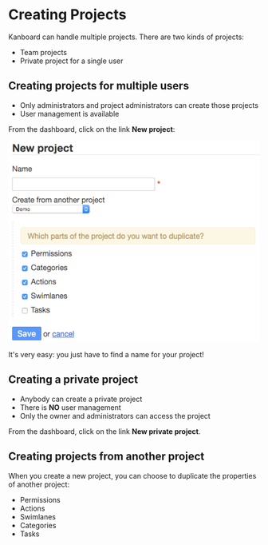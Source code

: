 Creating Projects
=================

Kanboard can handle multiple projects. There are two kinds of projects:

- Team projects
- Private project for a single user

Creating projects for multiple users
-------------------------------------

- Only administrators and project administrators can create those projects
- User management is available

From the dashboard, click on the link **New project**:

![Project creation form](../screenshots/new-project.png)

It's very easy: you just have to find a name for your project!

Creating a private project
--------------------------

- Anybody can create a private project
- There is **NO** user management
- Only the owner and administrators can access the project

From the dashboard, click on the link **New private project**.

Creating projects from another project
--------------------------------------

When you create a new project, you can choose to duplicate the properties of another project:

- Permissions
- Actions
- Swimlanes
- Categories
- Tasks
